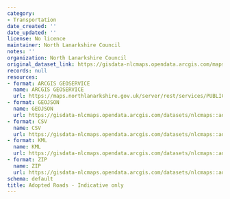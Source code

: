 ```yaml
---
category:
- Transportation
date_created: ''
date_updated: ''
license: No licence
maintainer: North Lanarkshire Council
notes: ''
organization: North Lanarkshire Council
original_dataset_link: https://gisdata-nlcmaps.opendata.arcgis.com/maps/nlcmaps::adopted-roads-indicative-only
records: null
resources:
- format: ARCGIS GEOSERVICE
  name: ARCGIS GEOSERVICE
  url: https://maps.northlanarkshire.gov.uk/server/rest/services/PUBLIC/OPEN_DATA_LAYERS/FeatureServer/14
- format: GEOJSON
  name: GEOJSON
  url: https://gisdata-nlcmaps.opendata.arcgis.com/datasets/nlcmaps::adopted-roads-indicative-only.geojson?outSR=%7B%22latestWkid%22%3A27700%2C%22wkid%22%3A27700%7D
- format: CSV
  name: CSV
  url: https://gisdata-nlcmaps.opendata.arcgis.com/datasets/nlcmaps::adopted-roads-indicative-only.csv?outSR=%7B%22latestWkid%22%3A27700%2C%22wkid%22%3A27700%7D
- format: KML
  name: KML
  url: https://gisdata-nlcmaps.opendata.arcgis.com/datasets/nlcmaps::adopted-roads-indicative-only.kml?outSR=%7B%22latestWkid%22%3A27700%2C%22wkid%22%3A27700%7D
- format: ZIP
  name: ZIP
  url: https://gisdata-nlcmaps.opendata.arcgis.com/datasets/nlcmaps::adopted-roads-indicative-only.zip?outSR=%7B%22latestWkid%22%3A27700%2C%22wkid%22%3A27700%7D
schema: default
title: Adopted Roads - Indicative only
---
```

